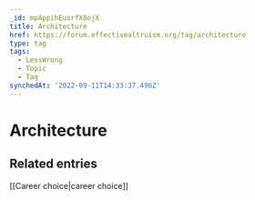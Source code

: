 ```yaml
---
_id: mpAppihEusrfX8ojX
title: Architecture
href: https://forum.effectivealtruism.org/tag/architecture
type: tag
tags:
  - LessWrong
  - Topic
  - Tag
synchedAt: '2022-09-11T14:33:37.496Z'
---
```

# Architecture

Related entries
---------------

[[Career choice|career choice]]